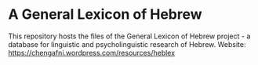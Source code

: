 # A General Lexicon of Hebrew
This repository hosts the files of the General Lexicon of Hebrew project - a database for linguistic and psycholinguistic research of Hebrew.
Website: https://chengafni.wordpress.com/resources/heblex
